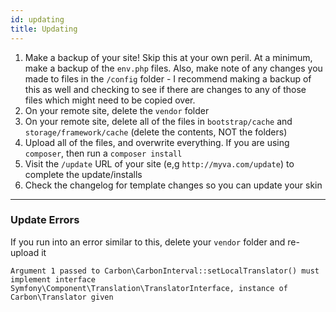 ```yaml
---
id: updating
title: Updating
---
```


1. Make a backup of your site! Skip this at your own peril. At a minimum, make a backup of the `env.php` files. Also, make note of any changes you made to files in the `/config` folder - I recommend making a backup of this as well and checking to see if there are changes to any of those files which might need to be copied over.
1. On your remote site, delete the `vendor` folder
1. On your remote site, delete all of the files in `bootstrap/cache` and `storage/framework/cache` (delete the contents, NOT the folders)
1. Upload all of the files, and overwrite everything. If you are using `composer`, then run a `composer install`
1. Visit the `/update` URL of your site (e,g `http://myva.com/update`) to complete the update/installs
1. Check the changelog for template changes so you can update your skin

---

### Update Errors

If you run into an error similar to this, delete your `vendor` folder and re-upload it

```
Argument 1 passed to Carbon\CarbonInterval::setLocalTranslator() must implement interface 
Symfony\Component\Translation\TranslatorInterface, instance of Carbon\Translator given
```
